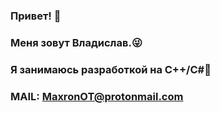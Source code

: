 ### Привет! 🥳
### Меня зовут Владислав.😜
### Я занимаюсь разработкой на C++/C#🤯
### MAIL: MaxronOT@protonmail.com

<!--
**PavlovPVz/PavlovPVz** is a ✨ _special_ ✨ repository because its `README.md` (this file) appears on your GitHub profile.

Here are some ideas to get you started:

- 🔭 I’m currently working on ...
- 🌱 I’m currently learning ...
- 👯 I’m looking to collaborate on ...
- 🤔 I’m looking for help with ...
- 💬 Ask me about ...
- 📫 How to reach me: ...
- 😄 Pronouns: ...
- ⚡ Fun fact: ...
-->
